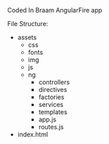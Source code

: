 Coded In Braam AngularFire app

File Structure:

  - assets
    - css
    - fonts
    - img
    - js
    - ng
      - controllers
      - directives
      - factories
      - services
      - templates
      - app.js
      - routes.js
  - index.html